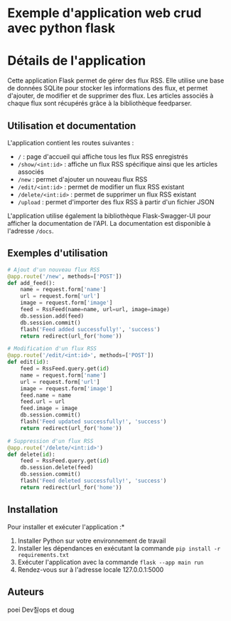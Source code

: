 # Exemple d'application web crud avec python flask

# Détails de l'application
Cette application Flask permet de gérer des flux RSS. Elle utilise une base de données SQLite pour stocker les informations des flux, et permet d'ajouter, de modifier et de supprimer des flux. Les articles associés à chaque flux sont récupérés grâce à la bibliothèque feedparser.


## Utilisation et documentation

L'application contient les routes suivantes :

- `/` : page d'accueil qui affiche tous les flux RSS enregistrés
- `/show/<int:id>` : affiche un flux RSS spécifique ainsi que les articles associés
- `/new` : permet d'ajouter un nouveau flux RSS
- `/edit/<int:id>` : permet de modifier un flux RSS existant
- `/delete/<int:id>` : permet de supprimer un flux RSS existant
- `/upload` : permet d'importer des flux RSS à partir d'un fichier JSON

L'application utilise également la bibliothèque Flask-Swagger-UI pour afficher la documentation de l'API. La documentation est disponible à l'adresse `/docs`.

## Exemples d'utilisation

```python
# Ajout d'un nouveau flux RSS
@app.route('/new', methods=['POST'])
def add_feed():
    name = request.form['name']
    url = request.form['url']
    image = request.form['image']
    feed = RssFeed(name=name, url=url, image=image)
    db.session.add(feed)
    db.session.commit()
    flash('Feed added successfully!', 'success')
    return redirect(url_for('home'))

# Modification d'un flux RSS
@app.route('/edit/<int:id>', methods=['POST'])
def edit(id):
    feed = RssFeed.query.get(id)
    name = request.form['name']
    url = request.form['url']
    image = request.form['image']
    feed.name = name
    feed.url = url
    feed.image = image
    db.session.commit()
    flash('Feed updated successfully!', 'success')    
    return redirect(url_for('home'))

# Suppression d'un flux RSS
@app.route('/delete/<int:id>')
def delete(id):
    feed = RssFeed.query.get(id)
    db.session.delete(feed)
    db.session.commit()
    flash('Feed deleted successfully!', 'success')
    return redirect(url_for('home'))
```

## Installation

Pour installer et exécuter l'application :*
1. Installer Python sur votre environnement de travail
2. Installer les dépendances en exécutant la commande `pip install -r requirements.txt`
3. Exécuter l'application avec la commande `flask --app main run`
4. Rendez-vous sur à l'adresse locale 127.0.0.1:5000

## Auteurs
poei Dev칠ops
et doug